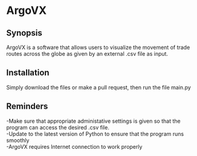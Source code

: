 # ArgoVX

## Synopsis
ArgoVX is a software that allows users to visualize the movement of trade routes across the globe as given by an external .csv file as input. 

## Installation
Simply download the files or make a pull request, then run the file main.py

## Reminders
-Make sure that appropriate administative settings is given so that the program can access the desired .csv file. <br />
-Update to the latest version of Python to ensure that the program runs smoothly <br />
-ArgoVX requires Internet connection to work properly 
